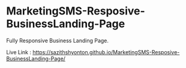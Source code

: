 # MarketingSMS-Resposive-BusinessLanding-Page

Fully Responsive Business Landing Page.

Live Link : https://sazithshyonton.github.io/MarketingSMS-Resposive-BusinessLanding-Page/
